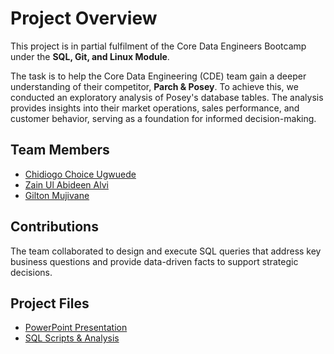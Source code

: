 # Project Overview  

This project is in partial fulfilment of the Core Data Engineers Bootcamp under the **SQL, Git, and Linux Module**.  

The task is to help the Core Data Engineering (CDE) team gain a deeper understanding of their competitor, **Parch & Posey**. To achieve this, we conducted an exploratory analysis of Posey's database tables. The analysis provides insights into their market operations, sales performance, and customer behavior, serving as a foundation for informed decision-making.  

## Team Members  
- [Chidiogo Choice Ugwuede](https://github.com/Choiceugwuede)  
- [Zain Ul Abideen Alvi](https://github.com/zainalvi110)  
- [Gilton Mujivane](https://github.com/schnqz)  

## Contributions  
The team collaborated to design and execute SQL queries that address key business questions and provide data-driven facts to support strategic decisions.  

## Project Files  
- [PowerPoint Presentation](https://github.com/Choiceugwuede/Group15_Submission/blob/main/Circle15-PoseyAnalysis.pptx)
- [SQL Scripts & Analysis](https://github.com/Choiceugwuede/Group15_Submission/blob/main/Scripts.sql)  
